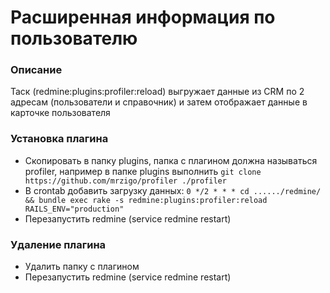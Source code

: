 # Расширенная информация по пользователю


### Описание
Таск (redmine:plugins:profiler:reload) выгружает данные из CRM по 2 адресам (пользователи и справочник) и затем отображает данные в карточке пользователя

### Установка плагина
* Скопировать в папку plugins, папка с плагином должна называться profiler, например в папке plugins выполнить `git clone https://github.com/mrzigo/profiler ./profiler`
* В crontab добавить загрузку данных: `0 */2 * * * cd ....../redmine/ && bundle exec rake -s redmine:plugins:profiler:reload RAILS_ENV="production"`
* Перезапустить redmine (service redmine restart)

### Удаление плагина
* Удалить папку с плагином
* Перезапустить redmine (service redmine restart)
